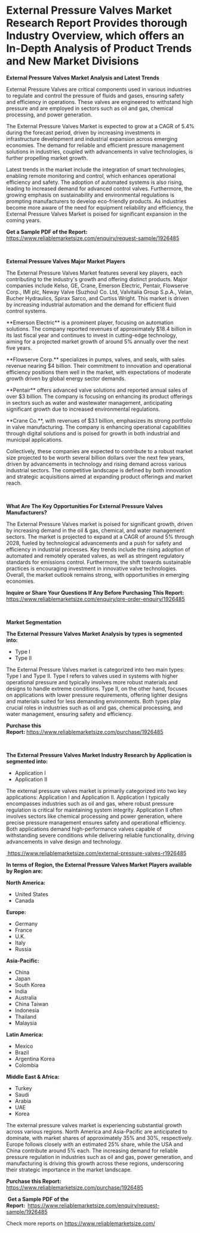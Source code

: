 <p><h1>External Pressure Valves Market Research Report Provides thorough Industry Overview, which offers an In-Depth Analysis of Product Trends and New Market Divisions</h1></p><p><strong>External Pressure Valves Market Analysis and Latest Trends</strong></p>
<p><p>External Pressure Valves are critical components used in various industries to regulate and control the pressure of fluids and gases, ensuring safety and efficiency in operations. These valves are engineered to withstand high pressure and are employed in sectors such as oil and gas, chemical processing, and power generation. </p><p>The External Pressure Valves Market is expected to grow at a CAGR of 5.4% during the forecast period, driven by increasing investments in infrastructure development and industrial expansion across emerging economies. The demand for reliable and efficient pressure management solutions in industries, coupled with advancements in valve technologies, is further propelling market growth. </p><p>Latest trends in the market include the integration of smart technologies, enabling remote monitoring and control, which enhances operational efficiency and safety. The adoption of automated systems is also rising, leading to increased demand for advanced control valves. Furthermore, the growing emphasis on sustainability and environmental regulations is prompting manufacturers to develop eco-friendly products. As industries become more aware of the need for equipment reliability and efficiency, the External Pressure Valves Market is poised for significant expansion in the coming years.</p></p>
<p><strong>Get a Sample PDF of the Report:&nbsp;</strong> <a href="https://www.reliablemarketsize.com/enquiry/request-sample/1926485?utm_campaign=3126&utm_medium=2&utm_source=Github&utm_content=ia&utm_term=28032025&utm_id=external-pressure-valves">https://www.reliablemarketsize.com/enquiry/request-sample/1926485</a></p>
<p>&nbsp;</p>
<p><strong>External Pressure Valves Major Market Players</strong></p>
<p><p>The External Pressure Valves Market features several key players, each contributing to the industry's growth and offering distinct products. Major companies include Kelso, GE, Crane, Emerson Electric, Pentair, Flowserve Corp., IMI plc, Neway Valve (Suzhou) Co. Ltd, Valvitalia Group S.p.A., Velan, Bucher Hydraulics, Spirax Sarco, and Curtiss Wright. This market is driven by increasing industrial automation and the demand for efficient fluid control systems.</p><p>**Emerson Electric** is a prominent player, focusing on automation solutions. The company reported revenues of approximately $18.4 billion in its last fiscal year and continues to invest in cutting-edge technology, aiming for a projected market growth of around 5% annually over the next five years.</p><p>**Flowserve Corp.** specializes in pumps, valves, and seals, with sales revenue nearing $4 billion. Their commitment to innovation and operational efficiency positions them well in the market, with expectations of moderate growth driven by global energy sector demands.</p><p>**Pentair** offers advanced valve solutions and reported annual sales of over $3 billion. The company is focusing on enhancing its product offerings in sectors such as water and wastewater management, anticipating significant growth due to increased environmental regulations.</p><p>**Crane Co.**, with revenues of $3.1 billion, emphasizes its strong portfolio in valve manufacturing. The company is enhancing operational capabilities through digital solutions and is poised for growth in both industrial and municipal applications.</p><p>Collectively, these companies are expected to contribute to a robust market size projected to be worth several billion dollars over the next few years, driven by advancements in technology and rising demand across various industrial sectors. The competitive landscape is defined by both innovation and strategic acquisitions aimed at expanding product offerings and market reach.</p></p>
<p>&nbsp;</p>
<p><strong>What Are The Key Opportunities For External Pressure Valves Manufacturers?</strong></p>
<p><p>The External Pressure Valves market is poised for significant growth, driven by increasing demand in the oil & gas, chemical, and water management sectors. The market is projected to expand at a CAGR of around 5% through 2028, fueled by technological advancements and a push for safety and efficiency in industrial processes. Key trends include the rising adoption of automated and remotely operated valves, as well as stringent regulatory standards for emissions control. Furthermore, the shift towards sustainable practices is encouraging investment in innovative valve technologies. Overall, the market outlook remains strong, with opportunities in emerging economies.</p></p>
<p><strong>Inquire or Share Your Questions If Any Before Purchasing This Report:</strong> <a href="https://www.reliablemarketsize.com/enquiry/pre-order-enquiry/1926485?utm_campaign=3126&utm_medium=2&utm_source=Github&utm_content=ia&utm_term=28032025&utm_id=external-pressure-valves">https://www.reliablemarketsize.com/enquiry/pre-order-enquiry/1926485</a></p>
<p>&nbsp;</p>
<p><strong>Market Segmentation</strong></p>
<p><strong>The External Pressure Valves Market Analysis by types is segmented into:</strong></p>
<p><ul><li>Type I</li><li>Type II</li></ul></p>
<p><p>The External Pressure Valves market is categorized into two main types: Type I and Type II. Type I refers to valves used in systems with higher operational pressure and typically involves more robust materials and designs to handle extreme conditions. Type II, on the other hand, focuses on applications with lower pressure requirements, offering lighter designs and materials suited for less demanding environments. Both types play crucial roles in industries such as oil and gas, chemical processing, and water management, ensuring safety and efficiency.</p></p>
<p><strong>Purchase this Report:&nbsp;</strong><a href="https://www.reliablemarketsize.com/purchase/1926485?utm_campaign=3126&utm_medium=2&utm_source=Github&utm_content=ia&utm_term=28032025&utm_id=external-pressure-valves">https://www.reliablemarketsize.com/purchase/1926485</a></p>
<p>&nbsp;</p>
<p><strong>The External Pressure Valves Market Industry Research by Application is segmented into:</strong></p>
<p><ul><li>Application I</li><li>Application II</li></ul></p>
<p><p>The external pressure valves market is primarily categorized into two key applications: Application I and Application II. Application I typically encompasses industries such as oil and gas, where robust pressure regulation is critical for maintaining system integrity. Application II often involves sectors like chemical processing and power generation, where precise pressure management ensures safety and operational efficiency. Both applications demand high-performance valves capable of withstanding severe conditions while delivering reliable functionality, driving advancements in valve design and technology.</p></p>
<p><a href="https://www.reliablemarketsize.com/external-pressure-valves-r1926485?utm_campaign=3126&utm_medium=2&utm_source=Github&utm_content=ia&utm_term=28032025&utm_id=external-pressure-valves">&nbsp;https://www.reliablemarketsize.com/external-pressure-valves-r1926485</a></p>
<p><strong>In terms of Region, the External Pressure Valves Market Players available by Region are:</strong></p>
<p>
    <p> <strong> North America: </strong>
        <ul>
            <li>United States</li>
            <li>Canada</li>
        </ul>
        </p> 
    <p> <strong> Europe: </strong>
        <ul>
            <li>Germany</li>
            <li>France</li>
            <li>U.K.</li>
            <li>Italy</li>
            <li>Russia</li>
        </ul>
        </p> 
    <p> <strong> Asia-Pacific: </strong>
        <ul>
            <li>China</li>
            <li>Japan</li>
            <li>South Korea</li>
            <li>India</li>
            <li>Australia</li>
            <li>China Taiwan</li>
            <li>Indonesia</li>
            <li>Thailand</li>
            <li>Malaysia</li>
        </ul>
        </p> 
    <p> <strong> Latin America: </strong>
        <ul>
            <li>Mexico</li>
            <li>Brazil</li>
            <li>Argentina Korea</li>
            <li>Colombia</li>
        </ul>
        </p> 
    <p> <strong> Middle East & Africa: </strong>
        <ul>
            <li>Turkey</li>
            <li>Saudi</li>
            <li>Arabia</li>
            <li>UAE</li>
            <li>Korea</li>
        </ul>
    </p>
    </p>
<p><p>The external pressure valves market is experiencing substantial growth across various regions. North America and Asia-Pacific are anticipated to dominate, with market shares of approximately 35% and 30%, respectively. Europe follows closely with an estimated 25% share, while the USA and China contribute around 5% each. The increasing demand for reliable pressure regulation in industries such as oil and gas, power generation, and manufacturing is driving this growth across these regions, underscoring their strategic importance in the market landscape.</p></p>
<p><strong>Purchase this Report: </strong><a href="https://www.reliablemarketsize.com/purchase/1926485?utm_campaign=3126&utm_medium=2&utm_source=Github&utm_content=ia&utm_term=28032025&utm_id=external-pressure-valves">https://www.reliablemarketsize.com/purchase/1926485</a></p>
<p>&nbsp;<strong>Get a Sample PDF of the Report:&nbsp;&nbsp;</strong><a href="https://www.reliablemarketsize.com/enquiry/request-sample/1926485?utm_campaign=3126&utm_medium=2&utm_source=Github&utm_content=ia&utm_term=28032025&utm_id=external-pressure-valves">https://www.reliablemarketsize.com/enquiry/request-sample/1926485</a></p>
<p><strong></strong></p>
<p>Check more reports on <a href="https://www.reliablemarketsize.com/?utm_campaign=3126&utm_medium=2&utm_source=Github&utm_content=ia&utm_term=28032025&utm_id=external-pressure-valves">https://www.reliablemarketsize.com/</a></p>